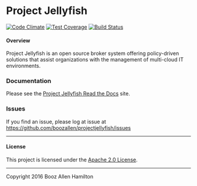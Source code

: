 Project Jellyfish
=======

[![Code Climate](https://codeclimate.com/github/projectjellyfish/api/badges/gpa.svg)](https://codeclimate.com/github/projectjellyfish/api) [![Test Coverage](https://codeclimate.com/github/projectjellyfish/api/badges/coverage.svg)](https://codeclimate.com/github/projectjellyfish/api/coverage) [![Build Status](https://travis-ci.org/boozallen/projectjellyfish.svg?branch=master)](https://travis-ci.org/boozallen/projectjellyfish)

#### Overview

Project Jellyfish is an open source broker system offering policy-driven
solutions that assist organizations with the management of multi-cloud IT
environments.

### Documentation

Please see the [Project Jellyfish Read the Docs](http://projectjellyfish.readthedocs.org) site.

### Issues

If you find an issue, please log at issue at https://github.com/boozallen/projectjellyfish/issues

-----
#### License

This project is licensed under the [Apache 2.0 License](http://projectjellyfish.readthedocs.org/#license).

-----
Copyright 2016 Booz Allen Hamilton
